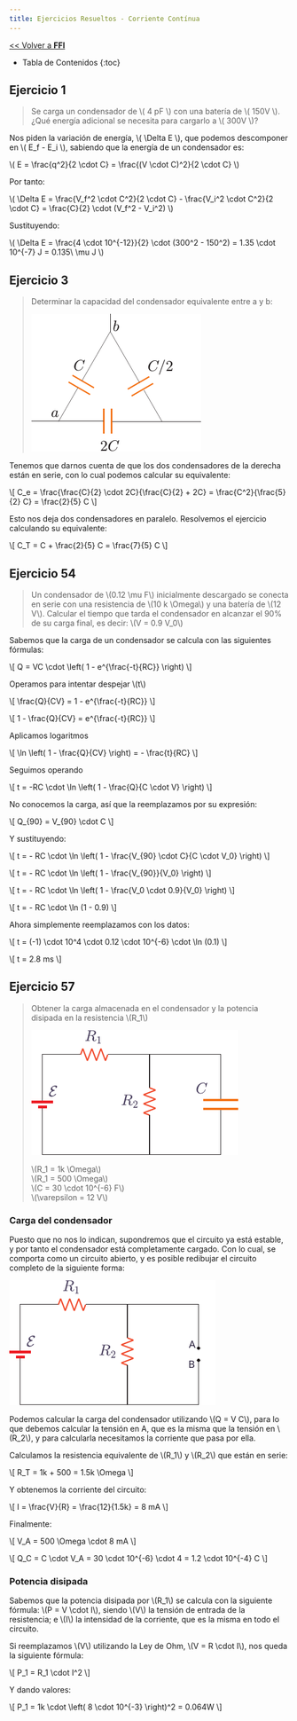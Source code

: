 ```yaml
---
title: Ejercicios Resueltos - Corriente Contínua
---
```


[&lt;&lt; Volver a **FFI**](../ffi.md)

* Tabla de Contenidos
{:toc}

## Ejercicio 1

> Se carga un condensador de \\( 4 pF \\) con una batería de \\( 150V \\). ¿Qué energía adicional se necesita para cargarlo a \\( 300V \\)?

Nos piden la variación de energía, \\( \Delta E \\), que podemos descomponer en \\( E_f - E_i \\), sabiendo que la energía de un condensador es:

\\( E = \frac{q^2}{2 \cdot C} = \frac{(V \cdot C)^2}{2 \cdot C} \\)

Por tanto:

\\( \Delta E = \frac{V_f^2 \cdot C^2}{2 \cdot C} - \frac{V_i^2 \cdot C^2}{2 \cdot C} = \frac{C}{2} \cdot (V_f^2 - V_i^2) \\)

Sustituyendo:

\\( \Delta E = \frac{4 \cdot 10^{-12}}{2} \cdot (300^2 - 150^2) = 1.35 \cdot 10^{-7} J = 0.135\ \mu J \\)

## Ejercicio 3

> Determinar la capacidad del condensador equivalente entre a y b:
>
> ![Ejercicio 3](/uploads/informatica/2/ffi/ejercicios-cc/3.png)

Tenemos que darnos cuenta de que los dos condensadores de la derecha están en serie, con lo cual podemos calcular su equivalente:

\\[
  C_e = \frac{\frac{C}{2} \cdot 2C}{\frac{C}{2} + 2C} =
  \frac{C^2}{\frac{5}{2} C} = \frac{2}{5} C
\\]

Esto nos deja dos condensadores en paralelo. Resolvemos el ejercicio calculando su equivalente:

\\[ C_T = C + \frac{2}{5} C = \frac{7}{5} C \\]

## Ejercicio 54

> Un condensador de \\(0.12 \mu F\\) inicialmente descargado se conecta en serie con una resistencia de \\(10 k \Omega\\) y una batería de \\(12 V\\). Calcular el tiempo que tarda el condensador en alcanzar el 90% de su carga final, es decir: \\(V = 0.9 V_0\\)

Sabemos que la carga de un condensador se calcula con las siguientes fórmulas:

\\[ Q = VC \cdot \left( 1 - e^{\frac{-t}{RC}} \right) \\]

Operamos para intentar despejar \\(t\\)

\\[ \frac{Q}{CV} = 1 - e^{\frac{-t}{RC}} \\]

\\[ 1 - \frac{Q}{CV} = e^{\frac{-t}{RC}} \\]

Aplicamos logaritmos

\\[ \ln \left( 1 - \frac{Q}{CV} \right) = - \frac{t}{RC} \\]

Seguimos operando

\\[
  t = -RC \cdot \ln \left( 1 - \frac{Q}{C \cdot V} \right)
\\]

No conocemos la carga, así que la reemplazamos por su expresión:

\\[ Q_{90} = V_{90} \cdot C \\]

Y sustituyendo:

\\[
  t = - RC \cdot \ln \left( 1 - \frac{V_{90} \cdot C}{C \cdot V_0} \right)
\\]

\\[ t = - RC \cdot \ln \left( 1 - \frac{V_{90}}{V_0} \right) \\]

\\[ t = - RC \cdot \ln \left( 1 - \frac{V_0 \cdot 0.9}{V_0} \right) \\]

\\[ t = - RC \cdot \ln (1 - 0.9) \\]

Ahora simplemente reemplazamos con los datos:

\\[ t = (-1) \cdot 10^4 \cdot 0.12 \cdot 10^{-6} \cdot \ln (0.1) \\]

\\[ t = 2.8 ms \\]

## Ejercicio 57

> Obtener la carga almacenada en el condensador y la potencia disipada en la resistencia \\(R_1\\)
>
> ![Ejercicio 57](/uploads/informatica/2/ffi/ejercicios-cc/57.png)
>
> \\(R_1 = 1k \Omega\\)  
> \\(R_1 = 500 \Omega\\)  
> \\(C = 30 \cdot 10^{-6} F\\)  
> \\(\varepsilon = 12 V\\)

### Carga del condensador

Puesto que no nos lo indican, supondremos que el circuito ya está estable, y por tanto el condensador está completamente cargado. Con lo cual, se comporta como un circuito abierto, y es posible redibujar el circuito completo de la siguiente forma:

![Ejercicio 57 (2)](/uploads/informatica/2/ffi/ejercicios-cc/57-2.png)

Podemos calcular la carga del condensador utilizando \\(Q = V C\\), para lo que debemos calcular la tensión en A, que es la misma que la tensión en \\(R_2\\), y para calcularla necesitamos la corriente que pasa por ella.

Calculamos la resistencia equivalente de \\(R_1\\) y \\(R_2\\) que están en serie:

\\[ R_T = 1k + 500 = 1.5k \Omega \\]

Y obtenemos la corriente del circuito:

\\[ I = \frac{V}{R} = \frac{12}{1.5k} = 8 mA \\]

Finalmente:

\\[ V_A = 500 \Omega \cdot 8 mA \\]

\\[ Q_C = C \cdot V_A = 30 \cdot 10^{-6} \cdot 4 = 1.2 \cdot 10^{-4} C \\]

### Potencia disipada

Sabemos que la potencia disipada por \\(R_1\\) se calcula con la siguiente fórmula: \\(P = V \cdot I\\), siendo \\(V\\) la tensión de entrada de la resistencia; e \\(I\\) la intensidad de la corriente, que es la misma en todo el circuito.

Si reemplazamos \\(V\\) utilizando la Ley de Ohm, \\(V = R \cdot I\\), nos queda la siguiente fórmula:

\\[ P_1 = R_1 \cdot I^2 \\]

Y dando valores:

\\[ P_1 = 1k \cdot \left( 8 \cdot 10^{-3} \right)^2 = 0.064W \\]
